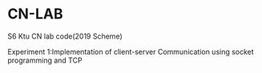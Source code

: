 # CN-LAB
S6 Ktu CN lab code(2019 Scheme)

Experiment 1:Implementation of client-server Communication using socket programming and TCP